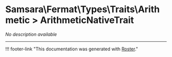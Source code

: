 # Samsara\Fermat\Types\Traits\Arithmetic > ArithmeticNativeTrait

*No description available*



---
!!! footer-link "This documentation was generated with [Roster](https://jordanrl.github.io/Roster/)."